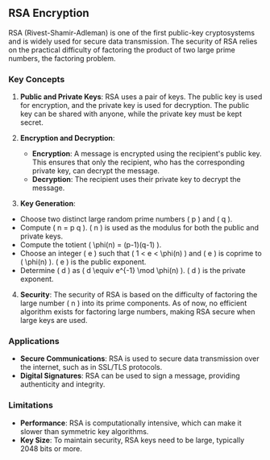 ## RSA Encryption

RSA (Rivest-Shamir-Adleman) is one of the first public-key cryptosystems and is widely used for secure data transmission. The security of RSA relies on the practical difficulty of factoring the product of two large prime numbers, the factoring problem.

### Key Concepts

1. **Public and Private Keys**: RSA uses a pair of keys. The public key is used for encryption, and the private key is used for decryption. The public key can be shared with anyone, while the private key must be kept secret.

2. **Encryption and Decryption**:
   - **Encryption**: A message is encrypted using the recipient's public key. This ensures that only the recipient, who has the corresponding private key, can decrypt the message.
   - **Decryption**: The recipient uses their private key to decrypt the message.

3. **Key Generation**:
- Choose two distinct large random prime numbers \( p \) and \( q \).
- Compute \( n = p q \). \( n \) is used as the modulus for both the public and private keys.
- Compute the totient \( \phi(n) = (p-1)(q-1) \).
- Choose an integer \( e \) such that \( 1 < e < \phi(n) \) and \( e \) is coprime to \( \phi(n) \). \( e \) is the public exponent.
- Determine \( d \) as \( d \equiv e^{-1} \mod \phi(n) \). \( d \) is the private exponent.

4. **Security**: The security of RSA is based on the difficulty of factoring the large number \( n \) into its prime components. As of now, no efficient algorithm exists for factoring large numbers, making RSA secure when large keys are used.

### Applications

- **Secure Communications**: RSA is used to secure data transmission over the internet, such as in SSL/TLS protocols.
- **Digital Signatures**: RSA can be used to sign a message, providing authenticity and integrity.

### Limitations

- **Performance**: RSA is computationally intensive, which can make it slower than symmetric key algorithms.
- **Key Size**: To maintain security, RSA keys need to be large, typically 2048 bits or more.